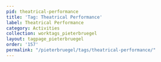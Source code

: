 ```yaml
---
pid: theatrical-performance
title: 'Tag: Theatrical Performance'
label: Theatrical Performance
category: Activities
collection: worktags_pieterbruegel
layout: tagpage_pieterbruegel
order: '157'
permalink: "/pieterbruegel/tags/theatrical-performance/"
---
```

